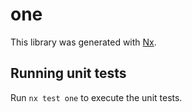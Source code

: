 # one

This library was generated with [Nx](https://nx.dev).

## Running unit tests

Run `nx test one` to execute the unit tests.
